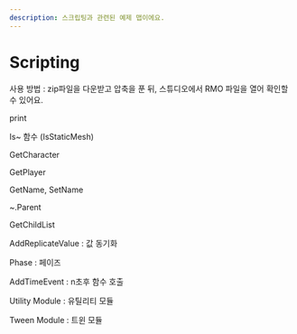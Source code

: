 ```yaml
---
description: 스크립팅과 관련된 예제 맵이에요.
---
```


# Scripting

사용 방법 : zip파일을 다운받고 압축을 푼 뒤, 스튜디오에서 RMO 파일을 열어 확인할 수 있어요.



print

Is~ 함수 \(IsStaticMesh\)

GetCharacter 

GetPlayer 

GetName, SetName

~.Parent

GetChildList

AddReplicateValue : 값 동기화

Phase : 페이즈 

AddTimeEvent : n초후 함수 호출 

Utility Module : 유틸리티 모듈 

Tween Module : 트윈 모듈 

